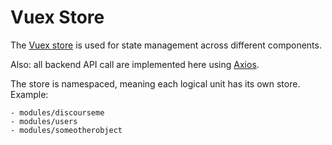 # Vuex Store

The [Vuex store](https://vuex.vuejs.org/) is used for state management across different components.

Also: all backend API call are implemented here using [Axios](https://github.com/axios/axios).

The store is namespaced, meaning each logical unit has its own store. Example:

    - modules/discourseme
    - modules/users
    - modules/someotherobject
